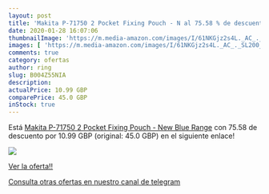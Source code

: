 ```yaml
---
layout: post
title: 'Makita P-71750 2 Pocket Fixing Pouch - N al 75.58 % de descuento'
date: 2020-01-28 16:07:06
thumbnailImage: 'https://m.media-amazon.com/images/I/61NKGjz2s4L._AC_._SL200_.jpg'
images: [ 'https://m.media-amazon.com/images/I/61NKGjz2s4L._AC_._SL200_.jpg' ]
comments: true
category: ofertas
author: ring
slug: B004Z55NIA
description:
actualPrice: 10.99 GBP
comparePrice: 45.0 GBP
inStock: true
---
```


Está [Makita P-71750 2 Pocket Fixing Pouch - New Blue Range](https://www.amazon.com/dp/B004Z55NIA/?tag=redken08-20) con 75.58 de descuento por 10.99 GBP (original: 45.0 GBP) en el siguiente enlace!

[![](https://m.media-amazon.com/images/I/61NKGjz2s4L._AC_._SL200_.jpg)](https://www.amazon.com/dp/B004Z55NIA/?tag=redken08-20)

[Ver la oferta!!](https://www.amazon.com/dp/B004Z55NIA/?tag=redken08-20)

[Consulta otras ofertas en nuestro canal de telegram](https://t.me/s/ofertas25)
